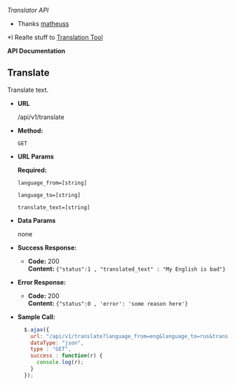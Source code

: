 *Translator API*

* Thanks
[matheuss](https://github.com/matheuss/google-translate-api)

*I Realte stuff to
[Translation Tool](https://trello.com/c/HPro29Y6/18-translator-tool)

**API Documentation**


**Translate**
----
  Translate text.

* **URL**

  /api/v1/translate

* **Method:**

  `GET`
  
*  **URL Params**

   **Required:**
 
   `language_from=[string]`

   `language_to=[string]`

   `translate_text=[string]`

* **Data Params**

	none

* **Success Response:**

  * **Code:** 200 <br />
    **Content:** `{"status":1 , "translated_text" : "My English is bad"}`
 
* **Error Response:**

  * **Code:** 200 <br />
    **Content:** `{"status":0 , 'error': 'some reason here'}`

* **Sample Call:**

  ```javascript
    $.ajax({
      url: "/api/v1/translate?language_from=eng&language_to=rus&translate_text=junk",
      dataType: "json",
      type : "GET",
      success : function(r) {
        console.log(r);
      }
    });
  ```